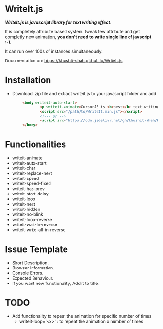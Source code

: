 # WriteIt.js
**_WriteIt.js is javascript library for text writing effect_**.

It is completely attribute based system. tweak few attribute and get completly new animation, **you don't need to write single line of javscript :-)**.

It can run over 100s of instances simultaneously.

Documentation on: https://khushit-shah.github.io/WriteIt.js

# Installation
- Download .zip file and extract writeit.js to your javascript folder and add

```html
        <body writeit-auto-start>
                <p writeit-animate>CursorJS is <b>best</b> text writing effect <i>javascript library</i></p>
                <script src="/path/to/WriteIt.min.js"></script>
                <!--- or -->
                <script src="https://cdn.jsdelivr.net/gh/khushit-shah/WriteIt.js@version/WriteIt.min.js"></script>
        </body>
```
# Functionalities

- writeit-animate
- writeit-auto-start
- writeit-char
- writeit-replace-next
- writeit-speed
- writeit-speed-fixed
- writeit-has-prev
- writeit-start-delay
- writeit-loop
- writeit-next
- writeit-hidden
- writeit-no-blink
- writeit-loop-reverse
- writeit-wait-in-reverse
- writeit-write-all-in-reverse

# Issue Template
- Short Description.
- Browser Information.
- Console Errors.
- Expected Behaviour.
- If you want new functionality, Add it to title.

# TODO
 - Add functionality to repeat the animation for specific number of times
   - writeit-loop='&lt;x&gt;' : to repeat the animation x number of times 